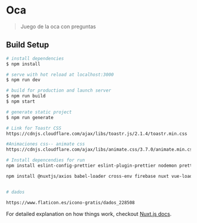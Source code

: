 # Oca

> Juego de la oca con preguntas

## Build Setup

``` bash
# install dependencies
$ npm install

# serve with hot reload at localhost:3000
$ npm run dev

# build for production and launch server
$ npm run build
$ npm start

# generate static project
$ npm run generate

# Link for Toastr CSS
https://cdnjs.cloudflare.com/ajax/libs/toastr.js/2.1.4/toastr.min.css

#Animaciones css-- animate css
https://cdnjs.cloudflare.com/ajax/libs/animate.css/3.7.0/animate.min.css

# Install depencendies for run 
npm install eslint-config-prettier eslint-plugin-prettier nodemon prettier stylus stylus-loader -dev

npm install @nuxtjs/axios babel-loader cross-env firebase nuxt vue-loader vuefire vuetify vuetify-loader vuex


# dados

https://www.flaticon.es/icono-gratis/dados_228508

```

For detailed explanation on how things work, checkout [Nuxt.js docs](https://nuxtjs.org).
